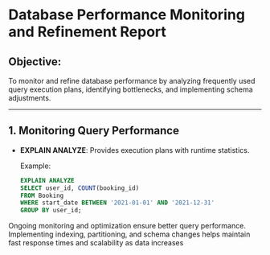 # Database Performance Monitoring and Refinement Report

## Objective:
To monitor and refine database performance by analyzing frequently used query execution plans, identifying bottlenecks, and implementing schema adjustments.

---

## 1. **Monitoring Query Performance**

- **EXPLAIN ANALYZE**: Provides execution plans with runtime statistics.
  
  Example:
  ```sql
  EXPLAIN ANALYZE
  SELECT user_id, COUNT(booking_id)
  FROM Booking
  WHERE start_date BETWEEN '2021-01-01' AND '2021-12-31'
  GROUP BY user_id;


Ongoing monitoring and optimization ensure better query performance. Implementing indexing, partitioning, and schema changes helps maintain fast response times and scalability as data increases
